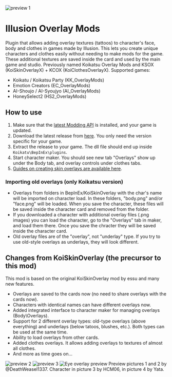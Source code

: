 ![preview 1](https://user-images.githubusercontent.com/39247311/52307982-6bb26080-299c-11e9-9a64-99ede143fb6d.png)
# Illusion Overlay Mods
Plugin that allows adding overlay textures (tattoos) to character's face, body and clothes in games made by Illusion. This lets you create unique characters and clothes easily without needing to make mods for the game. These additional textures are saved inside the card and used by the main game and studio. Previously named Koikatsu Overlay Mods and KSOX (KoiSkinOverlayX) + KCOX (KoiClothesOverlayX). Supported games:
- Koikatu / Koikatsu Party (KK_OverlayMods)
- Emotion Creators (EC_OverlayMods)
- AI-Shoujo / AI-Syoujyo (AI_OverlayMods)
- HoneySelect2 (HS2_OverlayMods)

## How to use 
1. Make sure that the [latest Modding API](https://github.com/ManlyMarco/KKAPI) is installed, and your game is updated.
2. Download the latest release from [here](https://github.com/ManlyMarco/Koikatu-Overlay-Mods/releases). You only need the version specific for your game.
3. Extract the release to your game. The dll file should end up inside `Koikatu\BepInEx\plugins`. 
4. Start character maker. You should see new tab "Overlays" show up under the Body tab, and overlay controls under clothes tabs.
5. [Guides on creating skin overlays are available here](Guide).

### Importing old overlays (only Koikatsu version)
- Overlays from folders in BepInEx/KoiSkinOverlay with the char's name will be imported on character load. In these folders, "body.png" and/or "face.png" will be loaded. When you save the character, these files will be saved inside the character card and removed from the folder.
- If you downloaded a character with additional overlay files (.png images) you can load the character, go to the "Overlays" tab in maker, and load them there. Once you save the chracter they will be saved inside the character card.
- Old overlay files are of the "overlay", not "underlay" type. If you try to use old-style overlays as underlays, they will look different.

## Changes from KoiSkinOverlay (the precursor to this mod)
This mod is based on the original KoiSkinOverlay mod by essu and many new features.
- Overlays are saved to the cards now (no need to share overlays with the cards now).
- Characters with identical names can have different overlays now.
- Added integrated interface to character maker for managing overlays (Body\Overlays).
- Support for 2 different overlay types: old-type overlays (above everything) and underlays (below tatoos, blushes, etc.). Both types can be used at the same time.
- Ability to load overlays from other cards.
- Added clothes overlays. It allows adding overlays to textures of almost all clothes.
- And more as time goes on...

![preview 2](https://user-images.githubusercontent.com/39247311/52307974-66551600-299c-11e9-8a8c-183006541530.png)
![preview 3](https://user-images.githubusercontent.com/39247311/49687441-f5f85880-fb02-11e8-90e9-a5103ca13a51.png)
![Eye overlay preview](https://user-images.githubusercontent.com/39247311/52975293-41fa3000-33c5-11e9-9735-07b25613520d.png)
Preview pictures 1 and 2 by @DeathWeasel1337. Character in picture 3 by HCM06, in picture 4 by Yata.

